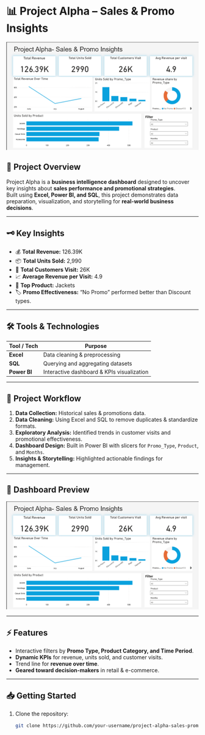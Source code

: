 # 📊 Project Alpha – Sales & Promo Insights

![Dashboard Preview](https://raw.githubusercontent.com/OkaforChukwuka/project-alpha-sales-promo-insights/refs/heads/main/Screenshot%202025-10-05%20002224.png)

## 🚀 Project Overview
Project Alpha is a **business intelligence dashboard** designed to uncover key insights about **sales performance and promotional strategies**.  
Built using **Excel, Power BI, and SQL**, this project demonstrates data preparation, visualization, and storytelling for **real-world business decisions**.

---

## 🗝️ Key Insights
- 💰 **Total Revenue:** 126.39K  
- 📦 **Total Units Sold:** 2,990  
- 👥 **Total Customers Visit:** 26K  
- 📈 **Average Revenue per Visit:** 4.9  
- 🧥 **Top Product:** Jackets  
- 🏷️ **Promo Effectiveness:** “No Promo” performed better than Discount types.

---

## 🛠️ Tools & Technologies
| Tool / Tech | Purpose |
|-------------|---------|
| **Excel**   | Data cleaning & preprocessing |
| **SQL**     | Querying and aggregating datasets |
| **Power BI**| Interactive dashboard & KPIs visualization |

---

## 📂 Project Workflow
1. **Data Collection:** Historical sales & promotions data.  
2. **Data Cleaning:** Using Excel and SQL to remove duplicates & standardize formats.  
3. **Exploratory Analysis:** Identified trends in customer visits and promotional effectiveness.  
4. **Dashboard Design:** Built in Power BI with slicers for `Promo_Type`, `Product`, and `Months`.  
5. **Insights & Storytelling:** Highlighted actionable findings for management.

---

## 📸 Dashboard Preview
![Dashboard](https://raw.githubusercontent.com/OkaforChukwuka/project-alpha-sales-promo-insights/refs/heads/main/Screenshot%202025-10-05%20002224.png)

---

## ⚡ Features
- Interactive filters by **Promo Type, Product Category, and Time Period**.  
- **Dynamic KPIs** for revenue, units sold, and customer visits.  
- Trend line for **revenue over time**.  
- **Geared toward decision-makers** in retail & e-commerce.

---

## 📥 Getting Started
1. Clone the repository:
   ```bash
   git clone https://github.com/your-username/project-alpha-sales-promo-insights.git
